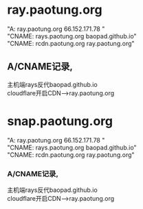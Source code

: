 # ray.paotung.org

"A:  ray.paotung.org    	66.152.171.78    "<br>
"CNAME:  rays.paotung.org    		baopad.github.io"<br>
"CNAME:  rcdn.paotung.org    	ray.paotung.org"

##  A/CNAME记录,
主机端rays反代baopad.github.io<br>
cloudflare开启CDN-->ray.paotung.org


# snap.paotung.org

"A:  ray.paotung.org    	66.152.171.78    "<br>
"CNAME:  rays.paotung.org    		baopad.github.io"<br>
"CNAME:  rcdn.paotung.org    	ray.paotung.org"

### A/CNAME记录,
主机端rays反代baopad.github.io<br>
cloudflare开启CDN-->ray.paotung.org
